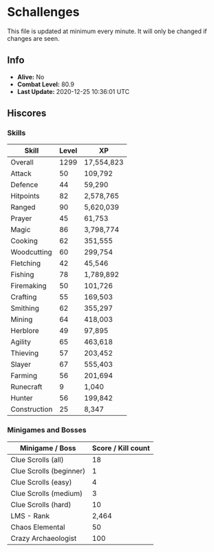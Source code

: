 # Schallenges

This file is updated at minimum every minute. It will only be changed if changes are seen.

## Info

 - **Alive:** No
 - **Combat Level:** 80.9
 - **Last Update:** 2020-12-25 10:36:01 UTC

## Hiscores

### Skills

| Skill | Level | XP |
|--|--|--|
| Overall | 1299 | 17,554,823 |
| Attack | 50 | 109,792 |
| Defence | 44 | 59,290 |
| Hitpoints | 82 | 2,578,765 |
| Ranged | 90 | 5,620,039 |
| Prayer | 45 | 61,753 |
| Magic | 86 | 3,798,774 |
| Cooking | 62 | 351,555 |
| Woodcutting | 60 | 299,754 |
| Fletching | 42 | 45,546 |
| Fishing | 78 | 1,789,892 |
| Firemaking | 50 | 101,726 |
| Crafting | 55 | 169,503 |
| Smithing | 62 | 355,297 |
| Mining | 64 | 418,003 |
| Herblore | 49 | 97,895 |
| Agility | 65 | 463,618 |
| Thieving | 57 | 203,452 |
| Slayer | 67 | 555,403 |
| Farming | 56 | 201,694 |
| Runecraft | 9 | 1,040 |
| Hunter | 56 | 199,842 |
| Construction | 25 | 8,347 |

### Minigames and Bosses

| Minigame / Boss | Score / Kill count |
|--|--|
| Clue Scrolls (all) | 18 |
| Clue Scrolls (beginner) | 1 |
| Clue Scrolls (easy) | 4 |
| Clue Scrolls (medium) | 3 |
| Clue Scrolls (hard) | 10 |
| LMS - Rank | 2,464 |
| Chaos Elemental | 50 |
| Crazy Archaeologist | 100 |
